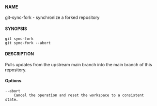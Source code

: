#### NAME

git-sync-fork - synchronize a forked repository

#### SYNOPSIS

```
git sync-fork
git sync-fork --abort
```

#### DESCRIPTION

Pulls updates from the upstream main branch into the main branch of this repository.

#### Options

```
--abort
    Cancel the operation and reset the workspace to a consistent state.
```
